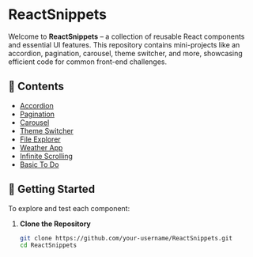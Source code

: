 # ReactSnippets

Welcome to **ReactSnippets** – a collection of reusable React components and essential UI features. This repository contains mini-projects like an accordion, pagination, carousel, theme switcher, and more, showcasing efficient code for common front-end challenges.

## 📜 Contents

- [Accordion](#accordion)
- [Pagination](#pagination)
- [Carousel](#carousel)
- [Theme Switcher](#theme-switcher)
- [File Explorer](#fileExplorer)
- [Weather App](#weatherApp)
- [Infinite Scrolling](#infiniteScrolling)
- [Basic To Do](#toDo)

## 🚀 Getting Started

To explore and test each component:

1. **Clone the Repository**  
   ```bash
   git clone https://github.com/your-username/ReactSnippets.git
   cd ReactSnippets
